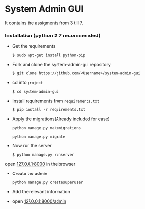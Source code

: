 # System Admin GUI
It contains the assigments from 3 till 7.

### Installation (python 2.7 recommended)

- Get the requirements

    `$ sudo apt-get install python-pip`

- Fork and clone the system-admin-gui repository

	`$ git clone https://github.com/<Username>/system-admin-gui`

- cd into `project`

	`$ cd system-admin-gui`

- Install requirements from `requirements.txt`

    `$ pip install -r requirements.txt`

- Apply the migrations(Already included for ease)

	`python manage.py makemigrations`

	`python manage.py migrate`

- Now run the server

	`$ python manage.py runserver`

open [127.0.0.1:8000](127.0.0.1:8000) in the browser

- Create the admin

	`python manage.py createsuperuser`

- Add the relevant information

- open [127.0.0.1:8000/admin](127.0.0.1:8000/admin)
